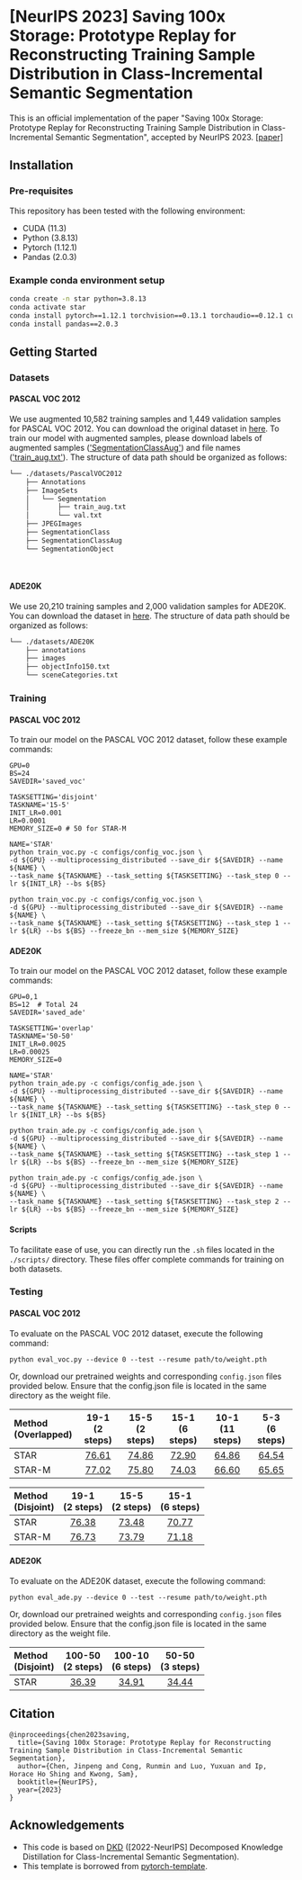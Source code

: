 # [NeurIPS 2023] Saving 100x Storage: Prototype Replay for Reconstructing Training Sample Distribution in Class-Incremental Semantic Segmentation

This is an official implementation of the paper "Saving 100x Storage: Prototype Replay for Reconstructing Training Sample Distribution in Class-Incremental Semantic Segmentation", accepted by NeurIPS 2023.
[[paper]](https://proceedings.neurips.cc/paper_files/paper/2023/hash/708e0d691a22212e1e373dc8779cbe53-Abstract-Conference.html)

## Installation
### Pre-requisites
This repository has been tested with the following environment:
* CUDA (11.3)
* Python (3.8.13)
* Pytorch (1.12.1)
* Pandas (2.0.3)

### Example conda environment setup
```bash
conda create -n star python=3.8.13
conda activate star
conda install pytorch==1.12.1 torchvision==0.13.1 torchaudio==0.12.1 cudatoolkit=11.3 -c pytorch
conda install pandas==2.0.3
```

## Getting Started

### Datasets

#### PASCAL VOC 2012
We use augmented 10,582 training samples and 1,449 validation samples for PASCAL VOC 2012. You can download the original dataset in [here](http://host.robots.ox.ac.uk/pascal/VOC/voc2012/index.html#devkit). To train our model with augmented samples, please download labels of augmented samples (['SegmentationClassAug'](https://www.dropbox.com/s/oeu149j8qtbs1x0/SegmentationClassAug.zip)) and file names (['train_aug.txt'](https://github.com/cvlab-yonsei/DKD/releases/download/v1.0/train_aug.txt)). The structure of data path should be organized as follows:
```bash
└── ./datasets/PascalVOC2012
    ├── Annotations
    ├── ImageSets
    │   └── Segmentation
    │       ├── train_aug.txt
    │       └── val.txt
    ├── JPEGImages
    ├── SegmentationClass
    ├── SegmentationClassAug
    └── SegmentationObject
    
    
```

#### ADE20K
We use 20,210 training samples and 2,000 validation samples for ADE20K. You can download the dataset in [here](http://sceneparsing.csail.mit.edu/). The structure of data path should be organized as follows:
```bash
└── ./datasets/ADE20K
    ├── annotations
    ├── images
    ├── objectInfo150.txt
    └── sceneCategories.txt
```

### Training
#### PASCAL VOC 2012
To train our model on the PASCAL VOC 2012 dataset, follow these example commands:
```Shell
GPU=0
BS=24
SAVEDIR='saved_voc'

TASKSETTING='disjoint'
TASKNAME='15-5'
INIT_LR=0.001
LR=0.0001
MEMORY_SIZE=0 # 50 for STAR-M

NAME='STAR'
python train_voc.py -c configs/config_voc.json \
-d ${GPU} --multiprocessing_distributed --save_dir ${SAVEDIR} --name ${NAME} \
--task_name ${TASKNAME} --task_setting ${TASKSETTING} --task_step 0 --lr ${INIT_LR} --bs ${BS}

python train_voc.py -c configs/config_voc.json \
-d ${GPU} --multiprocessing_distributed --save_dir ${SAVEDIR} --name ${NAME} \
--task_name ${TASKNAME} --task_setting ${TASKSETTING} --task_step 1 --lr ${LR} --bs ${BS} --freeze_bn --mem_size ${MEMORY_SIZE}
```

#### ADE20K
To train our model on the PASCAL VOC 2012 dataset, follow these example commands:
```Shell
GPU=0,1
BS=12  # Total 24
SAVEDIR='saved_ade'

TASKSETTING='overlap'
TASKNAME='50-50'
INIT_LR=0.0025
LR=0.00025
MEMORY_SIZE=0

NAME='STAR'
python train_ade.py -c configs/config_ade.json \
-d ${GPU} --multiprocessing_distributed --save_dir ${SAVEDIR} --name ${NAME} \
--task_name ${TASKNAME} --task_setting ${TASKSETTING} --task_step 0 --lr ${INIT_LR} --bs ${BS}

python train_ade.py -c configs/config_ade.json \
-d ${GPU} --multiprocessing_distributed --save_dir ${SAVEDIR} --name ${NAME} \
--task_name ${TASKNAME} --task_setting ${TASKSETTING} --task_step 1 --lr ${LR} --bs ${BS} --freeze_bn --mem_size ${MEMORY_SIZE}

python train_ade.py -c configs/config_ade.json \
-d ${GPU} --multiprocessing_distributed --save_dir ${SAVEDIR} --name ${NAME} \
--task_name ${TASKNAME} --task_setting ${TASKSETTING} --task_step 2 --lr ${LR} --bs ${BS} --freeze_bn --mem_size ${MEMORY_SIZE}
```

#### Scripts
To facilitate ease of use, you can directly run the `.sh` files located in the `./scripts/` directory. These files offer complete commands for training on both datasets.

### Testing
#### PASCAL VOC 2012
To evaluate on the PASCAL VOC 2012 dataset, execute the following command:
```Shell
python eval_voc.py --device 0 --test --resume path/to/weight.pth
```
Or, download our pretrained weights and corresponding `config.json` files provided below. Ensure that the config.json file is located in the same directory as the weight file.

| Method<br>(Overlapped) | 19-1<br>(2 steps) | 15-5<br>(2 steps) | 15-1<br>(6 steps) | 10-1<br>(11 steps) | 5-3<br>(6 steps) |
|:-----------------------|:-----------------:|:-----------------:|:-----------------:|:------------------:|:----------------:|
| STAR                   |     [76.61](https://drive.google.com/drive/folders/1MtuDShboaeNJ9gI_6m-XpGsoh9Nelj6W?usp=sharing)     |     [74.86](https://drive.google.com/drive/folders/1pSbZMQz8aQk9DkyhagQjclG8rO96vwOe?usp=sharing)     |     [72.90](https://drive.google.com/drive/folders/151x2QYEJp_rQRj9meA7xwY8GT7bOBlYE?usp=sharing)     |     [64.86](https://drive.google.com/drive/folders/1RgvPBHZUusjEasPHl6rGJ5aigLqA1Tvx?usp=sharing)      |    [64.54](https://drive.google.com/drive/folders/1GHpALBIegQXRqbM2b5E4ZJabfl27zVVp?usp=sharing)     |
| STAR-M                 |     [77.02](https://drive.google.com/drive/folders/1eoyag3QT64n3JfZkLjxHg5mx0LBkdmBi?usp=sharing)     |     [75.80](https://drive.google.com/drive/folders/15DWWHvIvB9ZGSdmEvdWbGKt68d_M8H0w?usp=sharing)     |     [74.03](https://drive.google.com/drive/folders/1iEV4p9-lhgIAZkbtyi2FjiZ1JMs1yQZ2?usp=sharing)     |     [66.60](https://drive.google.com/drive/folders/1oyJa_FKZ-8d1EOTb1pRWfeM-4jxuCwW3?usp=sharing)      |    [65.65](https://drive.google.com/drive/folders/1M91WkpH7nJLOf7_8bTLzDXtP2tkuwOnj?usp=sharing)     |

| Method<br>(Disjoint)  | 19-1<br>(2 steps) | 15-5<br>(2 steps) | 15-1<br>(6 steps) | 
|:----------------------|:-----------------:|:-----------------:|:-----------------:|
| STAR                  |     [76.38](https://drive.google.com/drive/folders/1E77dy7YhouEGkhJctEZ_5KWRNVpmuPxb?usp=sharing)     |     [73.48](https://drive.google.com/drive/folders/1k65FDEizrR4hnq5Bd0l8mQTHLs24S9t8?usp=sharing)     |     [70.77](https://drive.google.com/drive/folders/1vajiPbilmMR34NwwYYGIkmBqeX1OF_vg?usp=sharing)     |
| STAR-M                |     [76.73](https://drive.google.com/drive/folders/1BSZ8IoayV0obw33SyDxPoq0Hrbc86I3Z?usp=sharing)     |     [73.79](https://drive.google.com/drive/folders/1QgdxPXe7fQRoia-EgeyrAlf2O7zZoWY7?usp=sharing)     |     [71.18](https://drive.google.com/drive/folders/1vajiPbilmMR34NwwYYGIkmBqeX1OF_vg?usp=sharing)     |


#### ADE20K
To evaluate on the ADE20K dataset, execute the following command:
```Shell
python eval_ade.py --device 0 --test --resume path/to/weight.pth
```
Or, download our pretrained weights and corresponding `config.json` files provided below. Ensure that the config.json file is located in the same directory as the weight file.

| Method<br>(Disjoint)  | 100-50<br>(2 steps) | 100-10<br>(6 steps) | 50-50<br>(3 steps) | 
|:----------------------|:-------------------:|:-------------------:|:------------------:|
| STAR                  |      [36.39](https://drive.google.com/drive/folders/1nTz9cffAul-vnB3sCouinv1CAE9OnHN4?usp=sharing)      |      [34.91](https://drive.google.com/drive/folders/10bE9e1ms1C8AspeL45HA7hNHKSyfgDh5?usp=sharing)      |     [34.44](https://drive.google.com/drive/folders/1WjAduI5Q1CZMq0CwHLAHHVwswfXwlx8L?usp=sharing)      |


## Citation
```
@inproceedings{chen2023saving,
  title={Saving 100x Storage: Prototype Replay for Reconstructing Training Sample Distribution in Class-Incremental Semantic Segmentation},
  author={Chen, Jinpeng and Cong, Runmin and Luo, Yuxuan and Ip, Horace Ho Shing and Kwong, Sam},
  booktitle={NeurIPS},
  year={2023}
}
```

## Acknowledgements
* This code is based on [DKD](https://github.com/cvlab-yonsei/DKD) ([2022-NeurIPS] Decomposed Knowledge Distillation for Class-Incremental Semantic Segmentation).
* This template is borrowed from [pytorch-template](https://github.com/victoresque/pytorch-template).
